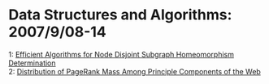 # Data Structures and Algorithms: 2007/9/08-14  
1: [Efficient Algorithms for Node Disjoint Subgraph Homeomorphism  Determination](https://doi.org/10.48550/arXiv.0709.1227)  
2: [Distribution of PageRank Mass Among Principle Components of the Web](https://doi.org/10.48550/arXiv.0709.2016)  